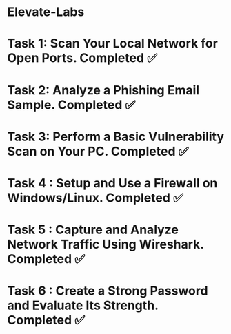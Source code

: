 # Elevate-Labs
# Task 1: Scan Your Local Network for Open Ports. Completed ✅
# Task 2: Analyze a Phishing Email Sample. Completed ✅
# Task 3: Perform a Basic Vulnerability Scan on Your PC. Completed ✅
# Task 4 : Setup and Use a Firewall on Windows/Linux. Completed ✅
# Task 5 : Capture and Analyze Network Traffic Using Wireshark. Completed ✅
# Task 6 : Create a Strong Password and Evaluate Its Strength. Completed ✅